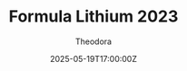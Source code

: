 ---
title: "Formula Lithium 2023"
meta_title: ""
description: "Formula E Gen3 2023 - VRC Formula Lithium (vrc_formula_lithium_2023_csp) for Assetto Corsa by VRC"
date: 2025-05-19T17:00:00Z
thumb: BFbjShS
mainimage: fnsRZoY
cargallery: ["Mr9ikbw", "fWi1uKg", "1LokgSW"]
categories: ["Car"]
author: "Theodora"
tags: ["Spark Racing Technology", "Formula E", "Formula", "France", "2023", "VRC"]
draft: false
link: https://mods.to/VUZA6839201b9fbe1
zipsize: "287 MB"
manu: Spark Racing Technology
championship: Formula E
country: France
year: 2023
logo2: formula-e
class: Formula
drivetrain: AWD
engine: Electric
power: "469 bhp"
torque: "-"
mass: "815"
speed: "325"
accel: "3 seconds"
gb: "- -speed"
creator: VRC
creatorfull: Virtual Racing Cars
version: "1.2"
csp: "0.2.4"
realname: "Formula E Gen3"
carname: VRC Formula Lithium 2023
livery: "21 included"
r2r: 1
host: mods
---